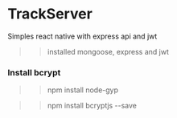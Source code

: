 # TrackServer
Simples react native with express api and jwt

>> installed mongoose, express and jwt

### Install bcrypt

>> npm install node-gyp

>> npm install bcryptjs --save
